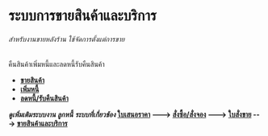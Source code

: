 # ระบบการขายสินค้าและบริการ

###### สำหรับงานขายหลังร้าน ใช้จัดการตั้งแต่การขาย
คืนสินค้าเพิ่มหนี้และลดหนี้รับคืนสินค้า

  * **[ขายสินค้า](http://www.smlaccount.com/manual/?page_id=597)**
  * **[เพิ่มหนี้](http://www.smlaccount.com/manual/?page_id=601)**
  * **[ลดหนี้/รับคืนสินค้า](http://www.smlaccount.com/manual/?page_id=605)**

_**ดูเพิ่มเติมระบบงาน ลูกหนี้**_ _**ระบบที่เกี่ยวช้อง**_
**[ใบเสนอราคา](http://www.smlaccount.com/manual/?page_id=573) \--->
[สั่งซื้อ/สั่งจอง](http://www.smlaccount.com/manual/?page_id=577) \--->
[ใบสั่งขาย](http://www.smlaccount.com/manual/?page_id=581) \--->
[ขายสินค้าและบริการ ](http://www.smlaccount.com/manual/?page_id=593)**

